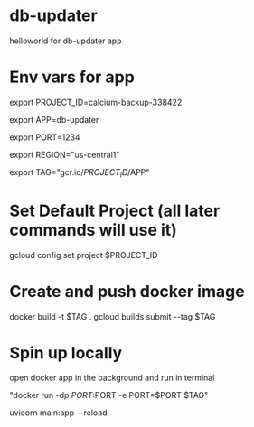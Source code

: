 # db-updater
helloworld for db-updater app


# Env vars for app
export PROJECT_ID=calcium-backup-338422

export APP=db-updater

export PORT=1234

export REGION="us-central1"

export TAG="gcr.io/$PROJECT_ID/$APP"

# Set Default Project (all later commands will use it) 
gcloud config set project $PROJECT_ID

# Create and push docker image
docker build -t $TAG .
gcloud builds submit --tag $TAG

# Spin up locally
open docker app in the background and run in terminal

"docker run -dp $PORT:$PORT -e PORT=$PORT $TAG"

uvicorn main:app --reload